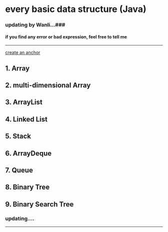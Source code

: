 # every basic data structure (Java) #
### updating by Wanli...###
#### if you find any error or bad expression, feel free to tell me ####
---------
[create an anchor](#anchors-in-markdown)
## 1. Array
## 2. multi-dimensional Array
## 3. ArrayList
## 4. Linked List
## 5. Stack
## 6. ArrayDeque
## 7. Queue
## 8. Binary Tree
## 9. Binary Search Tree
### updating....
---
